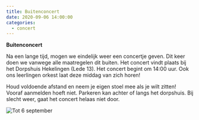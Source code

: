 ```yaml
---
title: Buitenconcert 
date: 2020-09-06 14:00:00
categories:
  - concert
---
```


**Buitenconcert**

Na een lange tijd, mogen we eindelijk weer een concertje geven. Dit keer doen we vanwege alle maatregelen dit buiten. Het concert vindt plaats bij het Dorpshuis Hekelingen (Lede 13). Het concert begint om 14:00 uur. Ook ons leerlingen orkest laat deze middag van zich horen! 

Houd voldoende afstand en neem je eigen stoel mee als je wilt zitten! Vooraf aanmelden hoeft niet. Parkeren kan achter of langs het dorpshuis. Bij slecht weer, gaat het concert helaas niet door.

![Tot 6 september](/images/buitenconcert-2020.png)
